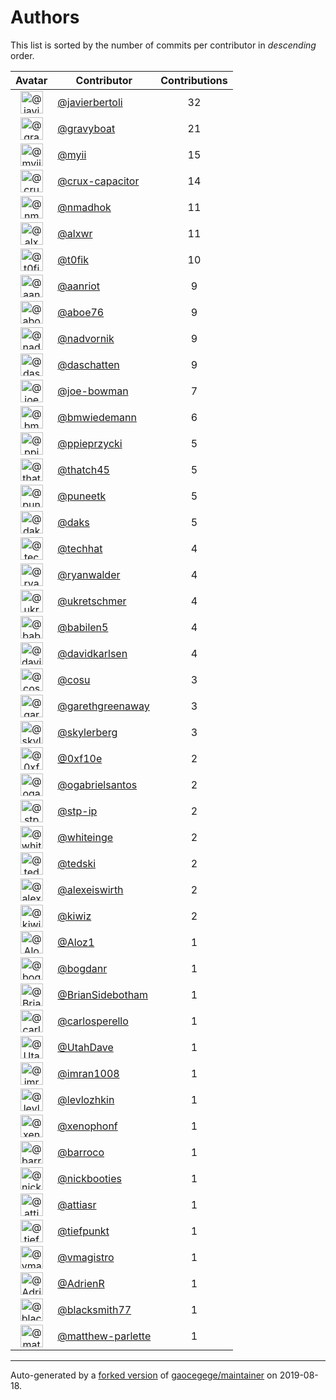 # Authors

This list is sorted by the number of commits per contributor in _descending_ order.

Avatar|Contributor|Contributions
:-:|---|:-:
<img class='float-left rounded-1' src='https://avatars2.githubusercontent.com/u/242396?v=4' width='36' height='36' alt='@javierbertoli'>|[@javierbertoli](https://github.com/javierbertoli)|32
<img class='float-left rounded-1' src='https://avatars2.githubusercontent.com/u/1396878?v=4' width='36' height='36' alt='@gravyboat'>|[@gravyboat](https://github.com/gravyboat)|21
<img class='float-left rounded-1' src='https://avatars2.githubusercontent.com/u/10231489?v=4' width='36' height='36' alt='@myii'>|[@myii](https://github.com/myii)|15
<img class='float-left rounded-1' src='https://avatars1.githubusercontent.com/u/18069703?v=4' width='36' height='36' alt='@crux-capacitor'>|[@crux-capacitor](https://github.com/crux-capacitor)|14
<img class='float-left rounded-1' src='https://avatars0.githubusercontent.com/u/3374962?v=4' width='36' height='36' alt='@nmadhok'>|[@nmadhok](https://github.com/nmadhok)|11
<img class='float-left rounded-1' src='https://avatars0.githubusercontent.com/u/1920805?v=4' width='36' height='36' alt='@alxwr'>|[@alxwr](https://github.com/alxwr)|11
<img class='float-left rounded-1' src='https://avatars0.githubusercontent.com/u/2995329?v=4' width='36' height='36' alt='@t0fik'>|[@t0fik](https://github.com/t0fik)|10
<img class='float-left rounded-1' src='https://avatars0.githubusercontent.com/u/8395913?v=4' width='36' height='36' alt='@aanriot'>|[@aanriot](https://github.com/aanriot)|9
<img class='float-left rounded-1' src='https://avatars0.githubusercontent.com/u/1800660?v=4' width='36' height='36' alt='@aboe76'>|[@aboe76](https://github.com/aboe76)|9
<img class='float-left rounded-1' src='https://avatars1.githubusercontent.com/u/5682028?v=4' width='36' height='36' alt='@nadvornik'>|[@nadvornik](https://github.com/nadvornik)|9
<img class='float-left rounded-1' src='https://avatars0.githubusercontent.com/u/2094680?v=4' width='36' height='36' alt='@daschatten'>|[@daschatten](https://github.com/daschatten)|9
<img class='float-left rounded-1' src='https://avatars3.githubusercontent.com/u/4323424?v=4' width='36' height='36' alt='@joe-bowman'>|[@joe-bowman](https://github.com/joe-bowman)|7
<img class='float-left rounded-1' src='https://avatars3.githubusercontent.com/u/637990?v=4' width='36' height='36' alt='@bmwiedemann'>|[@bmwiedemann](https://github.com/bmwiedemann)|6
<img class='float-left rounded-1' src='https://avatars2.githubusercontent.com/u/6322354?v=4' width='36' height='36' alt='@ppieprzycki'>|[@ppieprzycki](https://github.com/ppieprzycki)|5
<img class='float-left rounded-1' src='https://avatars0.githubusercontent.com/u/507599?v=4' width='36' height='36' alt='@thatch45'>|[@thatch45](https://github.com/thatch45)|5
<img class='float-left rounded-1' src='https://avatars1.githubusercontent.com/u/528061?v=4' width='36' height='36' alt='@puneetk'>|[@puneetk](https://github.com/puneetk)|5
<img class='float-left rounded-1' src='https://avatars3.githubusercontent.com/u/52996?v=4' width='36' height='36' alt='@daks'>|[@daks](https://github.com/daks)|5
<img class='float-left rounded-1' src='https://avatars1.githubusercontent.com/u/287147?v=4' width='36' height='36' alt='@techhat'>|[@techhat](https://github.com/techhat)|4
<img class='float-left rounded-1' src='https://avatars0.githubusercontent.com/u/10901150?v=4' width='36' height='36' alt='@ryanwalder'>|[@ryanwalder](https://github.com/ryanwalder)|4
<img class='float-left rounded-1' src='https://avatars2.githubusercontent.com/u/6639666?v=4' width='36' height='36' alt='@ukretschmer'>|[@ukretschmer](https://github.com/ukretschmer)|4
<img class='float-left rounded-1' src='https://avatars1.githubusercontent.com/u/117961?v=4' width='36' height='36' alt='@babilen5'>|[@babilen5](https://github.com/babilen5)|4
<img class='float-left rounded-1' src='https://avatars0.githubusercontent.com/u/18299?v=4' width='36' height='36' alt='@davidkarlsen'>|[@davidkarlsen](https://github.com/davidkarlsen)|4
<img class='float-left rounded-1' src='https://avatars1.githubusercontent.com/u/811611?v=4' width='36' height='36' alt='@cosu'>|[@cosu](https://github.com/cosu)|3
<img class='float-left rounded-1' src='https://avatars0.githubusercontent.com/u/718525?v=4' width='36' height='36' alt='@garethgreenaway'>|[@garethgreenaway](https://github.com/garethgreenaway)|3
<img class='float-left rounded-1' src='https://avatars1.githubusercontent.com/u/4156131?v=4' width='36' height='36' alt='@skylerberg'>|[@skylerberg](https://github.com/skylerberg)|3
<img class='float-left rounded-1' src='https://avatars3.githubusercontent.com/u/6215293?v=4' width='36' height='36' alt='@0xf10e'>|[@0xf10e](https://github.com/0xf10e)|2
<img class='float-left rounded-1' src='https://avatars2.githubusercontent.com/u/5789536?v=4' width='36' height='36' alt='@ogabrielsantos'>|[@ogabrielsantos](https://github.com/ogabrielsantos)|2
<img class='float-left rounded-1' src='https://avatars2.githubusercontent.com/u/3768412?v=4' width='36' height='36' alt='@stp-ip'>|[@stp-ip](https://github.com/stp-ip)|2
<img class='float-left rounded-1' src='https://avatars2.githubusercontent.com/u/91293?v=4' width='36' height='36' alt='@whiteinge'>|[@whiteinge](https://github.com/whiteinge)|2
<img class='float-left rounded-1' src='https://avatars0.githubusercontent.com/u/1806188?v=4' width='36' height='36' alt='@tedski'>|[@tedski](https://github.com/tedski)|2
<img class='float-left rounded-1' src='https://avatars3.githubusercontent.com/u/1622925?v=4' width='36' height='36' alt='@alexeiswirth'>|[@alexeiswirth](https://github.com/alexeiswirth)|2
<img class='float-left rounded-1' src='https://avatars2.githubusercontent.com/u/3122114?v=4' width='36' height='36' alt='@kiwiz'>|[@kiwiz](https://github.com/kiwiz)|2
<img class='float-left rounded-1' src='https://avatars0.githubusercontent.com/u/976976?v=4' width='36' height='36' alt='@Aloz1'>|[@Aloz1](https://github.com/Aloz1)|1
<img class='float-left rounded-1' src='https://avatars2.githubusercontent.com/u/1079875?v=4' width='36' height='36' alt='@bogdanr'>|[@bogdanr](https://github.com/bogdanr)|1
<img class='float-left rounded-1' src='https://avatars3.githubusercontent.com/u/5575236?v=4' width='36' height='36' alt='@BrianSidebotham'>|[@BrianSidebotham](https://github.com/BrianSidebotham)|1
<img class='float-left rounded-1' src='https://avatars3.githubusercontent.com/u/776662?v=4' width='36' height='36' alt='@carlosperello'>|[@carlosperello](https://github.com/carlosperello)|1
<img class='float-left rounded-1' src='https://avatars0.githubusercontent.com/u/306240?v=4' width='36' height='36' alt='@UtahDave'>|[@UtahDave](https://github.com/UtahDave)|1
<img class='float-left rounded-1' src='https://avatars0.githubusercontent.com/u/94157?v=4' width='36' height='36' alt='@imran1008'>|[@imran1008](https://github.com/imran1008)|1
<img class='float-left rounded-1' src='https://avatars0.githubusercontent.com/u/7613500?v=4' width='36' height='36' alt='@levlozhkin'>|[@levlozhkin](https://github.com/levlozhkin)|1
<img class='float-left rounded-1' src='https://avatars0.githubusercontent.com/u/7139195?v=4' width='36' height='36' alt='@xenophonf'>|[@xenophonf](https://github.com/xenophonf)|1
<img class='float-left rounded-1' src='https://avatars3.githubusercontent.com/u/2004149?v=4' width='36' height='36' alt='@barroco'>|[@barroco](https://github.com/barroco)|1
<img class='float-left rounded-1' src='https://avatars2.githubusercontent.com/u/2321403?v=4' width='36' height='36' alt='@nickbooties'>|[@nickbooties](https://github.com/nickbooties)|1
<img class='float-left rounded-1' src='https://avatars1.githubusercontent.com/u/949989?v=4' width='36' height='36' alt='@attiasr'>|[@attiasr](https://github.com/attiasr)|1
<img class='float-left rounded-1' src='https://avatars3.githubusercontent.com/u/434444?v=4' width='36' height='36' alt='@tiefpunkt'>|[@tiefpunkt](https://github.com/tiefpunkt)|1
<img class='float-left rounded-1' src='https://avatars0.githubusercontent.com/u/13481669?v=4' width='36' height='36' alt='@vmagistro'>|[@vmagistro](https://github.com/vmagistro)|1
<img class='float-left rounded-1' src='https://avatars0.githubusercontent.com/u/753483?v=4' width='36' height='36' alt='@AdrienR'>|[@AdrienR](https://github.com/AdrienR)|1
<img class='float-left rounded-1' src='https://avatars0.githubusercontent.com/u/10585477?v=4' width='36' height='36' alt='@blacksmith77'>|[@blacksmith77](https://github.com/blacksmith77)|1
<img class='float-left rounded-1' src='https://avatars3.githubusercontent.com/u/2061751?v=4' width='36' height='36' alt='@matthew-parlette'>|[@matthew-parlette](https://github.com/matthew-parlette)|1

---

Auto-generated by a [forked version](https://github.com/myii/maintainer) of [gaocegege/maintainer](https://github.com/gaocegege/maintainer) on 2019-08-18.
